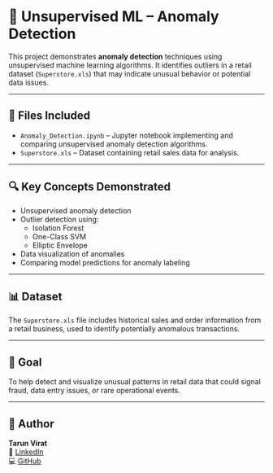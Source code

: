 
# 📂 Unsupervised ML – Anomaly Detection

This project demonstrates **anomaly detection** techniques using unsupervised machine learning algorithms. It identifies outliers in a retail dataset (`Superstore.xls`) that may indicate unusual behavior or potential data issues.

---

## 📁 Files Included

- `Anomaly_Detection.ipynb` – Jupyter notebook implementing and comparing unsupervised anomaly detection algorithms.
- `Superstore.xls` – Dataset containing retail sales data for analysis.

---

## 🔍 Key Concepts Demonstrated

- Unsupervised anomaly detection
- Outlier detection using:
  - Isolation Forest
  - One-Class SVM
  - Elliptic Envelope
- Data visualization of anomalies
- Comparing model predictions for anomaly labeling

---

## 📊 Dataset

The `Superstore.xls` file includes historical sales and order information from a retail business, used to identify potentially anomalous transactions.

---

## 📌 Goal

To help detect and visualize unusual patterns in retail data that could signal fraud, data entry issues, or rare operational events.

---

## 👤 Author

**Tarun Virat**  
📎 [LinkedIn](https://www.linkedin.com/in/tarunpeela29)  
💻 [GitHub](https://github.com/TarunVirat)
